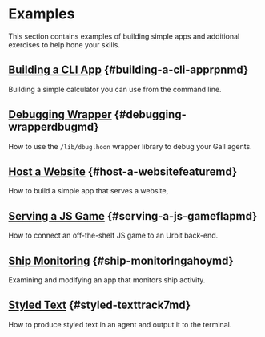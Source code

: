 # Examples

This section contains examples of building simple apps and additional exercises to help hone your skills.

## [Building a CLI App](rpn.md) {#building-a-cli-apprpnmd}

Building a simple calculator you can use from the command line.

## [Debugging Wrapper](dbug.md) {#debugging-wrapperdbugmd}

How to use the `/lib/dbug.hoon` wrapper library to debug your Gall agents.

## [Host a Website](feature.md) {#host-a-websitefeaturemd}

How to build a simple app that serves a website,

## [Serving a JS Game](flap.md) {#serving-a-js-gameflapmd}

How to connect an off-the-shelf JS game to an Urbit back-end.

## [Ship Monitoring](ahoy.md) {#ship-monitoringahoymd}

Examining and modifying an app that monitors ship activity.

## [Styled Text](track7.md) {#styled-texttrack7md}

How to produce styled text in an agent and output it to the terminal.
